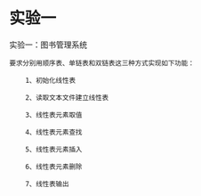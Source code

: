 # 实验一

实验一：图书管理系统

    要求分别用顺序表、单链表和双链表这三种方式实现如下功能：

        1、初始化线性表

        2、读取文本文件建立线性表

        3、线性表元素取值

        4、线性表元素查找

        5、线性表元素插入

        6、线性表元素删除

        7、线性表输出